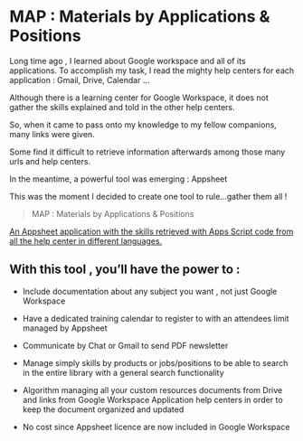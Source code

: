 
# MAP : Materials by Applications & Positions

Long time ago , I learned about Google workspace and all of its applications. To accomplish my task, I read the mighty help centers for each application : Gmail, Drive, Calendar …

Although there is a learning center for Google Workspace, it does not gather the skills explained and told in the other help centers.

So, when it came to pass onto my knowledge to my fellow companions, many links were given.

Some find it difficult to retrieve information afterwards among those many urls and help centers.

In the meantime,  a powerful tool was emerging : Appsheet

This was the moment I decided to create one tool to rule…gather them all !	


> MAP : Materials by Applications & Positions

[An Appsheet application with the skills retrieved with Apps Script code from all the help center in different languages.](#) 

## With this tool , you’ll have the power to :  

* Include documentation about any subject you want , not just Google Workspace

* Have a dedicated training calendar to register to with an attendees limit managed by Appsheet

* Communicate by Chat or Gmail to send PDF newsletter

* Manage simply skills by products or jobs/positions to be able to search in the entire library with a general search functionality

* Algorithm managing all your custom resources documents from Drive and links from Google Workspace Application help centers in order to keep the document organized and updated

* No cost since Appsheet licence are now included in Google Workspace




